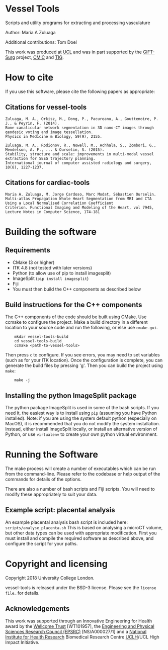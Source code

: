 # Vessel Tools

Scripts and utility programs for extracting and processing vasculature

Author: Maria A Zuluaga

Additional contributions: Tom Doel

This work was produced at [UCL][ucl] and was in part supported by the [GIFT-Surg][giftsurg] project, [CMIC][cmic] and [TIG][tig].


# How to cite


If you use this software, please cite the following papers as appropriate:

## Citations for vessel-tools
    Zuluaga, M. A., Orkisz, M., Dong, P., Pacureanu, A., Gouttenoire, P. J., & Peyrin, F. (2014).
    Bone canalicular network segmentation in 3D nano-CT images through geodesic voting and image tessellation.
    Physics in Medicine & Biology, 59(9), 2155.

    Zuluaga, M. A., Rodionov, R., Nowell, M., Achhala, S., Zombori, G., Mendelson, A. F., ... & Ourselin, S. (2015).
    Stability, structure and scale: improvements in multi-modal vessel extraction for SEEG trajectory planning.
    International journal of computer assisted radiology and surgery, 10(8), 1227-1237.

## Citations for cardiac-tools
    Maria A. Zuluaga, M. Jorge Cardoso, Marc Modat, Sébastien Ourselin.
    Multi-atlas Propagation Whole Heart Segmentation from MRI and CTA Using a Local Normalised Correlation Coefficient
    Criterion. Functional Imaging and Modeling of the Heart, vol 7945, Lecture Notes in Computer Science, 174-181


# Building the software

## Requirements
 * CMake (3 or higher)
 * ITK 4.8 (not tested with later versions)
 * Python (to allow use of pip to install imagesplit)
 * ImageSplit (`pip install imagesplit`)
 * Fiji
 * You must then build the C++ components as described below


## Build instructions for the C++ components

The C++ components of the code should be built using CMake.
Use ccmake to configure the project. Make a build directory in a different location to your source code and run the following, or else use `cmake-gui`.

```
    mkdir vessel-tools-build
    cd vessel-tools-build
    ccmake <path-to-vessel-tools>
```

Then press `c` to configure. If you see errors, you may need to set variables (such as for your ITK location).
Once the configuration is complete, you can generate the build files by pressing 'g'.
Then you can build the project using `make`:

```
    make -j
```


## Installing the python ImageSplit package

The python package ImageSplit is used in some of the bash scripts. If you need it, the easiest way is to install using `pip` (assuming you have Python installed).
Note: if you are using the system default python (especially on MacOS), it is recommended that you do not modify the system installation. Instead, either install ImageSplit locally, or install an alternative version of Python, or use `virtualenv` to create your own python virtual environment.

# Running the Software

The make process will create a number of executables which can be run from the command-line.
Please refer to the codebase or help output of the commands for details of the options.

There are also a number of bash scripts and Fiji scripts. You will need to modify these appropriately to suit your data.


## Example script: placental analysis

An example placental analysis bash script is included here: `scripts/analyse_placenta.sh`
This is based on analysing a microCT volume, but other data types can be used with appropriate modification.
First you must install and compile the required software as described above, and configure the script for your paths.



# Copyright and licensing

Copyright 2018 University College London.

vessel-tools is released under the BSD-3 license. Please see the `license file`_ for details.


Acknowledgements
----------------

This work was supported through an Innovative Engineering for Health award by the [Wellcome Trust][wellcometrust] [WT101957], the [Engineering and Physical Sciences Research Council (EPSRC)][epsrc] [NS/A000027/1] and a [National Institute for Health Research][nihr] Biomedical Research Centre [UCLH][uclh]/UCL High Impact Initiative.



[tig]: http://cmictig.cs.ucl.ac.uk
[giftsurg]: http://www.gift-surg.ac.uk
[cmic]: http://cmic.cs.ucl.ac.uk
[ucl]: http://www.ucl.ac.uk
[nihr]: http://www.nihr.ac.uk/research
[uclh]: http://www.uclh.nhs.uk
[epsrc]: http://www.epsrc.ac.uk
[wellcometrust]: http://www.wellcome.ac.uk
[githubhome]: https://github.com/gift-surg/vessel-tools
